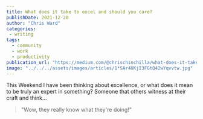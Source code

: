 ```yaml
---
title: What does it take to excel and should you care? 
publishDate: 2021-12-20
author: "Chris Ward"
categories:
 - writing
tags:
  - community
  - work
  - productivity
publication_url: "https://medium.com/@chrischinchilla/what-does-it-take-to-excel-and-should-you-care-41872e869d8c"
image: "../../../assets/images/articles/1*SAr4UKjI3FGtQ42wYqvvtw.jpg"
---
```



This Weekend I have been thinking about excellence, or what does it mean
to be truly an expert in something? Someone that others witness at their
craft and think...

> "Wow, they really know what they're doing!"
